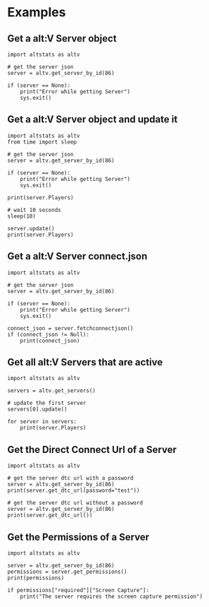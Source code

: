 # Examples

## Get a alt:V Server object

```
import altstats as altv

# get the server json
server = altv.get_server_by_id(86)

if (server == None):
    print("Error while getting Server")
    sys.exit()
```

## Get a alt:V Server object and update it

```
import altstats as altv
from time import sleep

# get the server json
server = altv.get_server_by_id(86)

if (server == None):
    print("Error while getting Server")
    sys.exit()

print(server.Players)

# wait 10 seconds
sleep(10)

server.update()
print(server.Players)
```

## Get a alt:V Server connect.json

```
import altstats as altv

# get the server json
server = altv.get_server_by_id(86)

if (server == None):
    print("Error while getting Server")
    sys.exit()

connect_json = server.fetchconnectjson()
if (connect_json != Null):
    print(connect_json)
```

## Get all alt:V Servers that are active

```
import altstats as altv

servers = altv.get_servers()

# update the first server
servers[0].update()

for server in servers:
    print(server.Players)
```

## Get the Direct Connect Url of a Server

```
import altstats as altv

# get the server dtc url with a password
server = altv.get_server_by_id(86)
print(server.get_dtc_url(password="test"))

# get the server dtc url without a password
server = altv.get_server_by_id(86)
print(server.get_dtc_url())
```

## Get the Permissions of a Server

```
import altstats as altv

server = altv.get_server_by_id(86)
permissions = server.get_permissions()
print(permissions)

if permissions["required"]["Screen Capture"]:
    print("The server requires the screen capture permission")
```